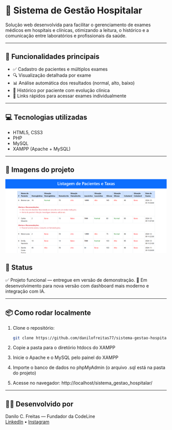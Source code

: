 # 🏥 Sistema de Gestão Hospitalar

Solução web desenvolvida para facilitar o gerenciamento de exames médicos em hospitais e clínicas, otimizando a leitura, o histórico e a comunicação entre laboratórios e profissionais da saúde.

---

## 🚀 Funcionalidades principais

- ✅ Cadastro de pacientes e múltiplos exames
- 🔍 Visualização detalhada por exame
- 📊 Análise automática dos resultados (normal, alto, baixo)
- 🧠 Histórico por paciente com evolução clínica
- 🔗 Links rápidos para acessar exames individualmente

---

## 💻 Tecnologias utilizadas

- HTML5, CSS3
- PHP
- MySQL
- XAMPP (Apache + MySQL)

---

## 📸 Imagens do projeto

<p align="center">
  <img src="screenshots\Captura de tela 2025-03-26 183954.png" width="600" alt="Visual do sistema">
</p>


## 📌 Status

✅ Projeto funcional — entregue em versão de demonstração. 
🚧 Em desenvolvimento para nova versão com dashboard mais moderno e integração com IA.

---

## 📦 Como rodar localmente

1. Clone o repositório:
   ```bash
   git clone https://github.com/danilofreitas77/sistema-gestao-hospitalar.git

2. Copie a pasta para o diretório htdocs do XAMPP

3. Inicie o Apache e o MySQL pelo painel do XAMPP

4. Importe o banco de dados no phpMyAdmin (o arquivo .sql está na pasta do projeto)

5. Acesse no navegador:
http://localhost/sistema_gestao_hospitalar/

---

## 👨‍💻 Desenvolvido por

Danilo C. Freitas — Fundador da CodeLine  
[LinkedIn](www.linkedin.com/in/danilo-freitas-171b58260) • [Instagram](https://www.instagram.com/danilofreitas_dev/)
